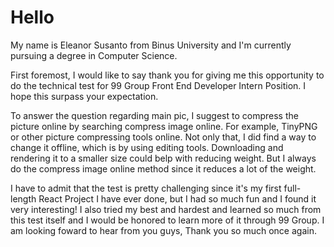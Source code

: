 # Hello

My name is Eleanor Susanto from Binus University and I'm currently pursuing a degree in Computer Science. 

First foremost, I would like to say thank you for giving me this opportunity to do the technical test for 99 Group Front End Developer Intern Position. I hope this surpass your expectation. 

To answer the question regarding main pic, I suggest to compress the picture online by searching compress image online. For example, TinyPNG or other picture compressing tools online. Not only that, I did find a way to change it offline, which is by using editing tools. Downloading and rendering it to a smaller size could belp with reducing weight. But I always do the compress image online method since it reduces a lot of the weight.

I have to admit that the test is pretty challenging since it's my first full-length React Project I have ever done, but I had so much fun and I found it very interesting! I also tried my best and hardest and learned so much from this test itself and I would be honored to learn more of it through 99 Group. I am looking foward to hear from you guys, Thank you so much once again.
